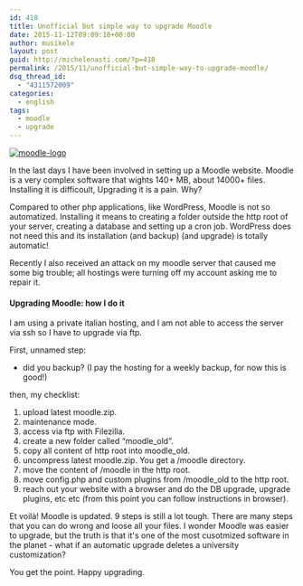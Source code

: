 ```yaml
---
id: 418
title: Unofficial but simple way to upgrade Moodle
date: 2015-11-12T09:09:18+00:00
author: musikele
layout: post
guid: http://michelenasti.com/?p=418
permalink: /2015/11/unofficial-but-simple-way-to-upgrade-moodle/
dsq_thread_id:
  - "4311572009"
categories:
  - english
tags:
  - moodle
  - upgrade
---
```

[<img class="aligncenter size-full wp-image-422" src="https://i2.wp.com/michelenasti.com/wp-content/uploads/2015/11/moodle-logo.png?fit=204%2C61" alt="moodle-logo" data-recalc-dims="1" />](https://i2.wp.com/michelenasti.com/wp-content/uploads/2015/11/moodle-logo.png)

In the last days I have been involved in setting up a Moodle website. Moodle is a very complex software that wights 140+ MB, about 14000+ files. Installing it is difficoult, Upgrading it is a pain. Why?

Compared to other php applications, like WordPress, Moodle is not so automatized. Installing it means to creating a folder outside the http root of your server, creating a database and setting up a cron job. WordPress does not need this and its installation (and backup) (and upgrade) is totally automatic!

Recently I also received an attack on my moodle server that caused me some big trouble; all hostings were turning off my account asking me to repair it.

#### Upgrading Moodle: how I do it

I am using a private italian hosting, and I am not able to access the server via ssh so I have to upgrade via ftp.

First, unnamed step:

  * did you backup? (I pay the hosting for a weekly backup, for now this is good!)

then, my checklist:

  1. upload latest moodle.zip.
  2. maintenance mode.
  3. access via ftp with Filezilla.
  4. create a new folder called &#8220;moodle_old&#8221;.
  5. copy all content of http root into moodle_old.
  6. uncompress latest moodle.zip. You get a /moodle directory.
  7. move the content of /moodle in the http root.
  8. move config.php and custom plugins from /moodle_old to the http root.
  9. reach out your website with a browser and do the DB upgrade, upgrade plugins, etc etc (from this point you can follow instructions in browser).

Et voilà! Moodle is updated. 9 steps is still a lot tough. There are many steps that you can do wrong and loose all your files. I wonder Moodle was easier to upgrade, but the truth is that it's one of the most cusotmized software in the planet - what if an automatic upgrade deletes a university customization?

You get the point. Happy upgrading.

 